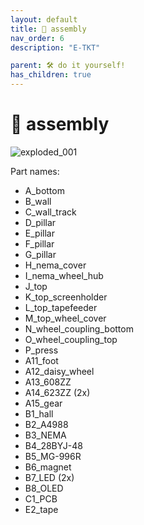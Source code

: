 ```yaml
---
layout: default
title: 🧩 assembly
nav_order: 6
description: "E-TKT"

parent: 🛠️ do it yourself!
has_children: true
---
```


# 🧩 **assembly**

![exploded_001](https://user-images.githubusercontent.com/15098003/193154389-70540c41-fc35-4498-ae2d-bc653e294724.png)

Part names:

- A_bottom
- B_wall
- C_wall_track
- D_pillar
- E_pillar
- F_pillar
- G_pillar
- H_nema_cover
- I_nema_wheel_hub
- J_top
- K_top_screenholder
- L_top_tapefeeder
- M_top_wheel_cover
- N_wheel_coupling_bottom
- O_wheel_coupling_top
- P_press
- A11_foot
- A12_daisy_wheel
- A13_608ZZ
- A14_623ZZ (2x)
- A15_gear
- B1_hall
- B2_A4988
- B3_NEMA
- B4_28BYJ-48
- B5_MG-996R
- B6_magnet
- B7_LED (2x)
- B8_OLED
- C1_PCB
- E2_tape
